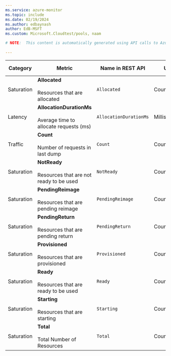 ```yaml
---
ms.service: azure-monitor
ms.topic: include
ms.date: 02/19/2024
ms.author: edbaynash
author: EdB-MSFT
ms.custom: Microsoft.Cloudtest/pools, naam

# NOTE:  This content is automatically generated using API calls to Azure. Any edits made on these files will be overwritten in the next run of the script. 
 
---
```



|Category|Metric|Name in REST API|Unit|Aggregation|Dimensions|Time Grains|DS Export|
|---|---|---|---|---|---|---|---|
|Saturation|**Allocated**<br><br>Resources that are allocated |`Allocated` |Count |Average, Maximum, Minimum |`PoolId`, `SKU`, `Images`, `ProviderName`|PT1M |Yes|
|Latency|**AllocationDurationMs**<br><br>Average time to allocate requests (ms) |`AllocationDurationMs` |Milliseconds |Average |`PoolId`, `Type`, `ResourceRequestType`, `Image`|PT1M |Yes|
|Traffic|**Count**<br><br>Number of requests in last dump |`Count` |Count |Count |`RequestType`, `Status`, `PoolId`, `Type`, `ErrorCode`, `FailureStage`|PT1M |Yes|
|Saturation|**NotReady**<br><br>Resources that are not ready to be used |`NotReady` |Count |Average, Maximum, Minimum |`PoolId`, `SKU`, `Images`, `ProviderName`|PT1M |Yes|
|Saturation|**PendingReimage**<br><br>Resources that are pending reimage |`PendingReimage` |Count |Average, Maximum, Minimum |`PoolId`, `SKU`, `Images`, `ProviderName`|PT1M |Yes|
|Saturation|**PendingReturn**<br><br>Resources that are pending return |`PendingReturn` |Count |Average, Maximum, Minimum |`PoolId`, `SKU`, `Images`, `ProviderName`|PT1M |Yes|
|Saturation|**Provisioned**<br><br>Resources that are provisioned |`Provisioned` |Count |Average, Maximum, Minimum |`PoolId`, `SKU`, `Images`, `ProviderName`|PT1M |Yes|
|Saturation|**Ready**<br><br>Resources that are ready to be used |`Ready` |Count |Average, Maximum, Minimum |`PoolId`, `SKU`, `Images`, `ProviderName`|PT1M |Yes|
|Saturation|**Starting**<br><br>Resources that are starting |`Starting` |Count |Average, Maximum, Minimum |`PoolId`, `SKU`, `Images`, `ProviderName`|PT1M |Yes|
|Saturation|**Total**<br><br>Total Number of Resources |`Total` |Count |Average, Maximum, Minimum |`PoolId`, `SKU`, `Images`, `ProviderName`|PT1M |Yes|